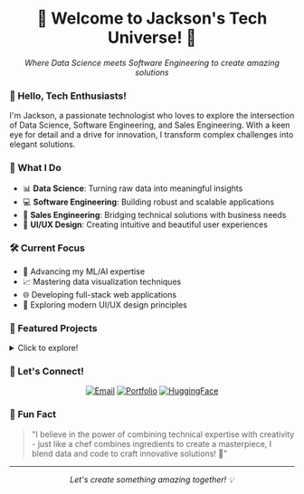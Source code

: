 <div align="center">
  <h1>🚀 Welcome to Jackson's Tech Universe! 🌟</h1>
  <p><em>Where Data Science meets Software Engineering to create amazing solutions</em></p>
</div>

### 👋 Hello, Tech Enthusiasts!

I'm Jackson, a passionate technologist who loves to explore the intersection of Data Science, Software Engineering, and Sales Engineering. With a keen eye for detail and a drive for innovation, I transform complex challenges into elegant solutions.

### 🎯 What I Do

- 📊 **Data Science**: Turning raw data into meaningful insights
- 💻 **Software Engineering**: Building robust and scalable applications
- 🤝 **Sales Engineering**: Bridging technical solutions with business needs
- 🎨 **UI/UX Design**: Creating intuitive and beautiful user experiences

### 🛠️ Current Focus

- 🤖 Advancing my ML/AI expertise
- 📈 Mastering data visualization techniques
- 🌐 Developing full-stack web applications
- 📱 Exploring modern UI/UX design principles

### 🌟 Featured Projects

<details>
<summary>Click to explore!</summary>

1. 🌍 [Personal Portfolio](https://jackson-mu.github.io/Jackson-Mukeshimana-Portfolio/)
   - Showcasing my journey and achievements
   
2. ⚽ [FIFA World Cup 2022 Analysis](https://huggingface.co/spaces/JacksonMu/FIFA-World-Cup-2022-Data-Analysis)
   - Deep dive into World Cup statistics
   
3. 🎨 [Website Design Portfolio](https://jacksonaholtel.my.canva.site/)
   - Creative web design samples
</details>

### 🤝 Let's Connect!

<div align="center">
  
[![Email](https://img.shields.io/badge/Email-mukesjackson02%40gmail.com-red?style=for-the-badge&logo=gmail)](mailto:mukesjackson02@gmail.com)
[![Portfolio](https://img.shields.io/badge/Portfolio-Visit%20Now-blue?style=for-the-badge&logo=github)](https://jackson-mu.github.io/Jackson-Mukeshimana-Portfolio/)
[![HuggingFace](https://img.shields.io/badge/HuggingFace-Projects-yellow?style=for-the-badge&logo=huggingface)](https://huggingface.co/spaces/JacksonMu/FIFA-World-Cup-2022-Data-Analysis)

</div>

### 🎯 Fun Fact

> "I believe in the power of combining technical expertise with creativity - just like a chef combines ingredients to create a masterpiece, I blend data and code to craft innovative solutions! 🎨"

---
<div align="center">
  <i>Let's create something amazing together! 💡</i>
</div>
